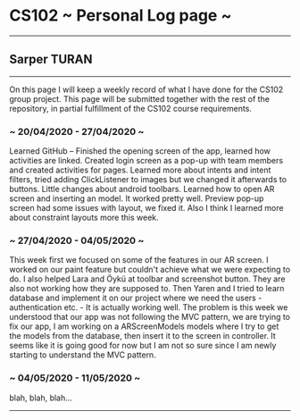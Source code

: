 # CS102 ~ Personal Log page ~
****
## Sarper TURAN 
****

On this page I will keep a weekly record of what I have done for the CS102 group project. This page will be submitted together with the rest of the repository, in partial fulfillment of the CS102 course requirements.

### ~ 20/04/2020 - 27/04/2020 ~
Learned GitHub – Finished the opening screen of the app, learned how activities are linked.
Created login screen as a pop-up with team members and created activities for pages.
Learned more about intents and intent filters, tried adding ClickListener to images but we changed it afterwards to buttons. Little changes about android toolbars.
Learned how to open AR screen and inserting an model. It worked pretty well. Preview pop-up screen had some issues with layout, we fixed it. Also I think I learned more about constraint layouts more this week.

### ~ 27/04/2020 - 04/05/2020 ~
This week first we focused on some of the features in our AR screen. I worked on our paint feature but couldn't achieve what we were expecting to do. I also helped Lara and Öykü at toolbar and screenshot button. They are also not working how they are supposed to. Then Yaren and I tried to learn database and implement it on our project where we need the users - authentication etc. - It is actually working well. The problem is this week we understood that our app was not following the MVC pattern, we are trying to fix our app, I am working on a ARScreenModels models where I try to get the models from the database, then insert it to the screen in controller. It seems like it is going good for now but I am not so sure since I am newly starting to understand the MVC pattern.

### ~ 04/05/2020 - 11/05/2020 ~
blah, blah, blah...

****
